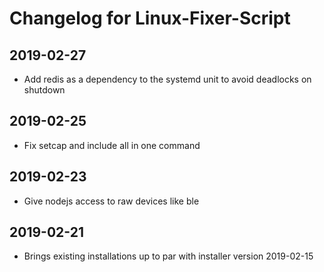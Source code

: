 # Changelog for Linux-Fixer-Script

## 2019-02-27
* Add redis as a dependency to the systemd unit to avoid deadlocks on shutdown

## 2019-02-25
* Fix setcap and include all in one command

## 2019-02-23
* Give nodejs access to raw devices like ble

## 2019-02-21
* Brings existing installations up to par with installer version 2019-02-15
